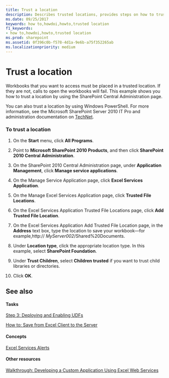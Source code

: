 ```yaml
---
title: Trust a location
description: Describes trusted locations, provides steps on how to trust a location, and provides links to related articles.
ms.date: 09/25/2017
keywords: how to,howdoi,howto,trusted location
f1_keywords:
- how to,howdoi,howto,trusted location
ms.prod: sharepoint
ms.assetid: 0f396c0b-f578-4d1a-9e6b-a75f352265ab
ms.localizationpriority: medium
---
```



# Trust a location

Workbooks that you want to access must be placed in a trusted location. If they are not, calls to open the workbooks will fail. This example shows you how to trust a location by using the SharePoint Central Administration page. 
  
    
    

You can also trust a location by using Windows PowerShell. For more information, see the Microsoft SharePoint Server 2010 IT Pro and administration documentation on  [TechNet](https://technet.microsoft.com/library/ee428287%28office.14%29.aspx). 


### To trust a location


1. On the **Start** menu, click **All Programs**. 
    
  
2. Point to **Microsoft SharePoint 2010 Products**, and then click **SharePoint 2010 Central Administration**. 
    
  
3. On the SharePoint 2010 Central Administration page, under **Application Management**, click **Manage service applications**.
    
  
4. On the Manage Service Application page, click **Excel Services Application**.
    
  
5. On the Manage Excel Services Application page, click **Trusted File Locations**. 
    
  
6. On the Excel Services Application Trusted File Locations page, click **Add Trusted File Location**. 
    
  
7. On the Excel Services Application Add Trusted File Location page, in the **Address** text box, type the location to save your workbook—for example,http:// _MyServer002_/Shared%20Documents. 
    
  
8. Under **Location type**, click the appropriate location type. In this example, select **SharePoint Foundation**.
    
  
9. Under **Trust Children**, select **Children trusted** if you want to trust child libraries or directories.
    
  
10. Click **OK**.
    
  

## See also


#### Tasks


  
    
    
 [Step 3: Deploying and Enabling UDFs](step-3-deploying-and-enabling-udfs.md)
  
    
    
 [How to: Save from Excel Client to the Server](how-to-save-from-excel-client-to-the-server.md)
#### Concepts


  
    
    
 [Excel Services Alerts](excel-services-alerts.md)
#### Other resources


  
    
    
 [Walkthrough: Developing a Custom Application Using Excel Web Services](walkthrough-developing-a-custom-application-using-excel-web-services.md)
